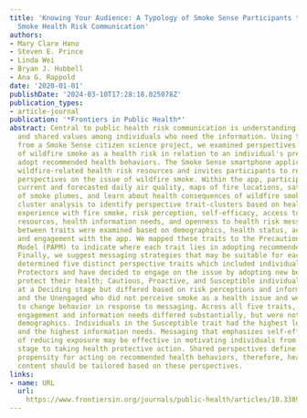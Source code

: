 ```yaml
---
title: 'Knowing Your Audience: A Typology of Smoke Sense Participants to Inform Wildfire
  Smoke Health Risk Communication'
authors:
- Mary Clare Hano
- Steven E. Prince
- Linda Wei
- Bryan J. Hubbell
- Ana G. Rappold
date: '2020-01-01'
publishDate: '2024-03-10T17:28:18.025078Z'
publication_types:
- article-journal
publication: '*Frontiers in Public Health*'
abstract: Central to public health risk communication is understanding the perspectives
  and shared values among individuals who need the information. Using the responses
  from a Smoke Sense citizen science project, we examined perspectives on the issue
  of wildfire smoke as a health risk in relation to an individual's preparedness to
  adopt recommended health behaviors. The Smoke Sense smartphone application provides
  wildfire-related health risk resources and invites participants to record their
  perspectives on the issue of wildfire smoke. Within the app, participants can explore
  current and forecasted daily air quality, maps of fire locations, satellite images
  of smoke plumes, and learn about health consequences of wildfire smoke. We used
  cluster analysis to identify perspective trait-clusters based on health status,
  experience with fire smoke, risk perception, self-efficacy, access to exposure-reducing
  resources, health information needs, and openness to health risk messaging. Differences
  between traits were examined based on demographics, health status, activity level
  and engagement with the app. We mapped these traits to the Precaution Adoption Process
  Model (PAPM) to indicate where each trait lies in adopting recommended health behaviors.
  Finally, we suggest messaging strategies that may be suitable for each trait. We
  determined five distinct perspective traits which included individuals who were
  Protectors and have decided to engage on the issue by adopting new behaviors to
  protect their health; Cautious, Proactive, and Susceptible individuals who were
  at a Deciding stage but differed based on risk perceptions and information needs;
  and the Unengaged who did not perceive smoke as a health issue and were unlikely
  to change behavior in response to messaging. Across all five traits, the level of
  engagement and information needs differed substantially, but were not defined by
  demographics. Individuals in the Susceptible trait had the highest level of engagement
  and the highest information needs. Messaging that emphasizes self-efficacy and benefits
  of reducing exposure may be effective in motivating individuals from the deciding
  stage to taking health protective action. Shared perspectives define an individual's
  propensity for acting on recommended health behaviors, therefore, health risk message
  content should be tailored based on these perspectives.
links:
- name: URL
  url: 
    https://www.frontiersin.org/journals/public-health/articles/10.3389/fpubh.2020.00143
---
```

